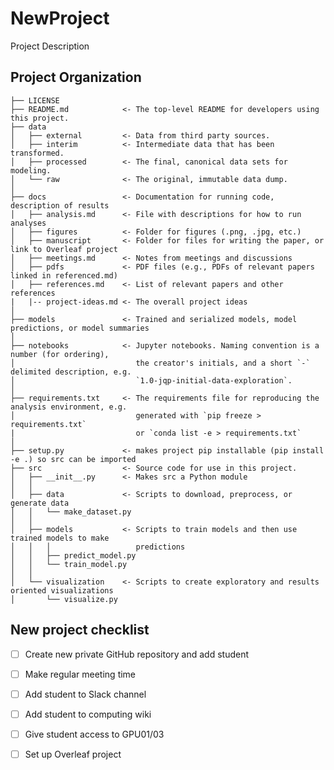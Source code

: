 NewProject
==============================

Project Description

Project Organization
------------

    ├── LICENSE
    ├── README.md            <- The top-level README for developers using this project.
    ├── data
    │   ├── external         <- Data from third party sources.
    │   ├── interim          <- Intermediate data that has been transformed.
    │   ├── processed        <- The final, canonical data sets for modeling.
    │   └── raw              <- The original, immutable data dump.
    │
    ├── docs                 <- Documentation for running code, description of results
    │   ├── analysis.md      <- File with descriptions for how to run analyses
    │   ├── figures          <- Folder for figures (.png, .jpg, etc.)
    │   ├── manuscript       <- Folder for files for writing the paper, or link to Overleaf project
    │   ├── meetings.md      <- Notes from meetings and discussions
    │   ├── pdfs             <- PDF files (e.g., PDFs of relevant papers linked in referenced.md)
    │   ├── references.md    <- List of relevant papers and other references
    |   |-- project-ideas.md <- The overall project ideas
    │
    ├── models               <- Trained and serialized models, model predictions, or model summaries
    │
    ├── notebooks            <- Jupyter notebooks. Naming convention is a number (for ordering),
    │                           the creator's initials, and a short `-` delimited description, e.g.
    │                           `1.0-jqp-initial-data-exploration`.
    │
    ├── requirements.txt     <- The requirements file for reproducing the analysis environment, e.g.
    │                           generated with `pip freeze > requirements.txt` 
    |                           or `conda list -e > requirements.txt`
    │
    ├── setup.py             <- makes project pip installable (pip install -e .) so src can be imported
    ├── src                  <- Source code for use in this project.
    │   ├── __init__.py      <- Makes src a Python module
    │   │
    │   ├── data             <- Scripts to download, preprocess, or generate data
    │   │   └── make_dataset.py
    │   │
    │   ├── models           <- Scripts to train models and then use trained models to make
    │   │   │                   predictions
    │   │   ├── predict_model.py
    │   │   └── train_model.py
    │   │
    │   └── visualization    <- Scripts to create exploratory and results oriented visualizations
    │       └── visualize.py



## New project checklist



- [ ] Create new private GitHub repository and add student

- [ ] Make regular meeting time

- [ ] Add student to Slack channel

- [ ] Add student to computing wiki

- [ ] Give student access to GPU01/03

- [ ] Set up Overleaf project

